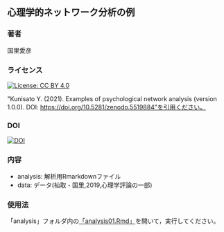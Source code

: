 ## 心理学的ネットワーク分析の例

### 著者

国里愛彦

### ライセンス

[![License: CC BY 4.0](https://licensebuttons.net/l/by/4.0/80x15.png)](https://creativecommons.org/licenses/by/4.0/)

"Kunisato Y. (2021). Examples of psychological network analysis (version 1.0.0). DOI: https://doi.org/10.5281/zenodo.5519884"を引用ください。

### DOI

[![DOI](https://zenodo.org/badge/408777584.svg)](https://zenodo.org/badge/latestdoi/408777584)

### 内容

- analysis: 解析用Rmarkdownファイル
- data: データ(杣取・国里,2019,心理学評論の一部)

### 使用法

「analysis」フォルダ内の[「analysis01.Rmd」](analysis/analysis01.Rmd)を開いて，実行してください。